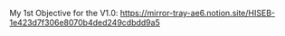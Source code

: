 My 1st Objective for the V1.0:
https://mirror-tray-ae6.notion.site/HISEB-1e423d7f306e8070b4ded249cdbdd9a5

